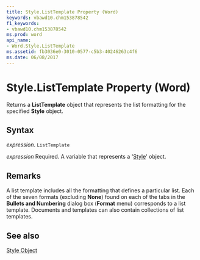 ```yaml
---
title: Style.ListTemplate Property (Word)
keywords: vbawd10.chm153878542
f1_keywords:
- vbawd10.chm153878542
ms.prod: word
api_name:
- Word.Style.ListTemplate
ms.assetid: fb3036e0-3010-0577-c5b3-40246263c4f6
ms.date: 06/08/2017
---
```



# Style.ListTemplate Property (Word)

Returns a  **ListTemplate** object that represents the list formatting for the specified **Style** object.


## Syntax

 _expression_. `ListTemplate`

 _expression_ Required. A variable that represents a '[Style](Word.Style.md)' object.


## Remarks

A list template includes all the formatting that defines a particular list. Each of the seven formats (excluding  **None**) found on each of the tabs in the  **Bullets and Numbering** dialog box (**Format** menu) corresponds to a list template. Documents and templates can also contain collections of list templates.


## See also


[Style Object](Word.Style.md)


